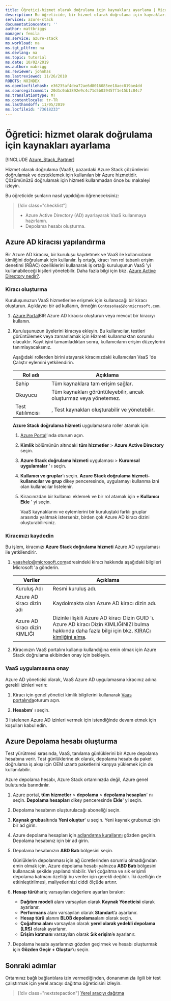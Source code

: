 ```yaml
---
title: Öğretici-hizmet olarak doğrulama için kaynakları ayarlama | Microsoft Docs
description: Bu öğreticide, bir hizmet olarak doğrulama için kaynakları ayarlamayı öğrenin.
services: azure-stack
documentationcenter: ''
author: mattbriggs
manager: femila
ms.service: azure-stack
ms.workload: na
ms.tgt_pltfrm: na
ms.devlang: na
ms.topic: tutorial
ms.date: 10/02/2019
ms.author: mabrigg
ms.reviewer: johnhas
ms.lastreviewed: 11/26/2018
ROBOTS: NOINDEX
ms.openlocfilehash: e36235af4dea72ae6d8016085ee18aec819ae4dd
ms.sourcegitcommit: 20d1c0ab3892e9c4c71d5b039457f1e15b1c84c7
ms.translationtype: MT
ms.contentlocale: tr-TR
ms.lasthandoff: 11/05/2019
ms.locfileid: "73618233"
---
```

# <a name="tutorial-set-up-resources-for-validation-as-a-service"></a>Öğretici: hizmet olarak doğrulama için kaynakları ayarlama

[!INCLUDE [Azure_Stack_Partner](./includes/azure-stack-partner-appliesto.md)]

Hizmet olarak doğrulama (VaaS), pazardaki Azure Stack çözümlerini doğrulamak ve desteklemek için kullanılan bir Azure hizmetidir. Çözümünüzü doğrulamak için hizmeti kullanmadan önce bu makaleyi izleyin.

Bu öğreticide şunların nasıl yapıldığını öğreneceksiniz:

> [!div class="checklist"]
> * Azure Active Directory (AD) ayarlayarak VaaS kullanmaya hazırlanın.
> * Depolama hesabı oluşturma.

## <a name="configure-an-azure-ad-tenant"></a>Azure AD kiracısı yapılandırma

Bir Azure AD kiracısı, bir kuruluşu kaydetmek ve VaaS ile kullanıcıların kimliğini doğrulamak için kullanılır. İş ortağı, kiracı 'nın rol tabanlı erişim denetimi (RBAC) özelliklerini kullanarak iş ortağı kuruluşunun VaaS 'yi kullanabileceği kişileri yönetebilir. Daha fazla bilgi için bkz. [Azure Active Directory nedir?](https://docs.microsoft.com/azure/active-directory/fundamentals/active-directory-whatis).

### <a name="create-a-tenant"></a>Kiracı oluşturma

Kuruluşunuzun VaaS hizmetlerine erişmek için kullanacağı bir kiracı oluşturun. Açıklayıcı bir ad kullanın, örneğin `ContosoVaaS@onmicrosoft.com`.

1. [Azure Portal](https://portal.azure.com)BIR Azure AD kiracısı oluşturun veya mevcut bir kiracıyı kullanın. <!-- For instructions on creating new Azure AD tenants, see [Get started with Azure AD](https://docs.microsoft.com/azure/active-directory/get-started-azure-ad). -->

2. Kuruluşunuzun üyelerini kiracıya ekleyin. Bu kullanıcılar, testleri görüntülemek veya zamanlamak için Hizmeti kullanmaktan sorumlu olacaktır. Kayıt işini tamamladıktan sonra, kullanıcıların erişim düzeylerini tanımlayacaksınız.

    Aşağıdaki rollerden birini atayarak kiracınızdaki kullanıcıları VaaS 'de Çalıştır eylemini yetkilendirin.

    | Rol adı | Açıklama |
    |---------------------|------------------------------------------|
    | Sahip | Tüm kaynaklara tam erişim sağlar. |
    | Okuyucu | Tüm kaynakları görüntüleyebilir, ancak oluşturmaz veya yönetemez. |
    | Test Katılımcısı | , Test kaynakları oluşturabilir ve yönetebilir. |

    **Azure Stack doğrulama hizmeti** uygulamasına roller atamak için:

   1. [Azure Portal](https://portal.azure.com)’ında oturum açın.
   2. **Kimlik** bölümünün altındaki **tüm hizmetler** > **Azure Active Directory** seçin.
   3. **Azure Stack doğrulama hizmeti** uygulaması > **Kurumsal uygulamalar** ' ı seçin.
   4. **Kullanıcı ve gruplar**'ı seçin. **Azure Stack doğrulama hizmeti-kullanıcılar ve grup** dikey penceresinde, uygulamayı kullanma izni olan kullanıcılar listelenir.
   5. Kiracınızdan bir kullanıcı eklemek ve bir rol atamak için **+ Kullanıcı Ekle** ' yi seçin.

      VaaS kaynaklarını ve eylemlerini bir kuruluştaki farklı gruplar arasında yalıtmak isterseniz, birden çok Azure AD kiracı dizini oluşturabilirsiniz.

### <a name="register-your-tenant"></a>Kiracınızı kaydedin

Bu işlem, kiracınızı **Azure Stack doğrulama hizmeti** Azure AD uygulaması ile yetkilendirir.

1. [vaashelp@microsoft.com](mailto:vaashelp@microsoft.com)adresindeki kiracı hakkında aşağıdaki bilgileri Microsoft 'a gönderin.

    | Veriler | Açıklama |
    |--------------------------------|---------------------------------------------------------------------------------------------|
    | Kuruluş Adı | Resmi kuruluş adı. |
    | Azure AD kiracı dizin adı | Kaydolmakta olan Azure AD kiracı dizin adı. |
    | Azure AD kiracı dizin KIMLIĞI | Dizinle ilişkili Azure AD kiracı Dizin GUID 'ı. Azure AD kiracı Dizin KIMLIĞINIZI bulma hakkında daha fazla bilgi için bkz. [KIRACı kimliğini alma](https://docs.microsoft.com/azure/azure-resource-manager/resource-group-create-service-principal-portal#get-values-for-signing-in). |

2. Kiracınızın VaaS portalını kullanıp kullandığına emin olmak için Azure Stack doğrulama ekibinden onay için bekleyin.

### <a name="consent-to-the-vaas-application"></a>VaaS uygulamasına onay

Azure AD yöneticisi olarak, VaaS Azure AD uygulamasına kiracınız adına gerekli izinleri verin:

1. Kiracı için genel yönetici kimlik bilgilerini kullanarak [Vaas portalında](https://azurestackvalidation.com/)oturum açın. 

2. **Hesabım**' ı seçin.

3 listelenen Azure AD izinleri vermek için istendiğinde devam etmek için koşulları kabul edin.

## <a name="create-an-azure-storage-account"></a>Azure Depolama hesabı oluşturma

Test yürütmesi sırasında, VaaS, tanılama günlüklerini bir Azure depolama hesabına verir. Test günlüklerine ek olarak, depolama hesabı da paket doğrulama iş akışı için OEM uzantı paketlerini karşıya yüklemek için de kullanılabilir.

Azure depolama hesabı, Azure Stack ortamınızda değil, Azure genel bulutunda barındırılır.

1. Azure portal, **tüm hizmetler** > **depolama** > **depolama hesapları**' nı seçin. **Depolama hesapları** dikey penceresinde **Ekle**' yi seçin.

2. Depolama hesabının oluşturulacağı aboneliği seçin.

3. **Kaynak grubu**altında **Yeni oluştur**' u seçin. Yeni kaynak grubunuz için bir ad girin.

4. Azure depolama hesapları için [adlandırma kurallarını](/azure/cloud-adoption-framework/ready/azure-best-practices/naming-and-tagging#storage) gözden geçirin. Depolama hesabınız için bir ad girin.

5. Depolama hesabınızın **ABD Batı** bölgesini seçin.

    Günlüklerin depolanması için ağ ücretlerinden sorumlu olmadığından emin olmak için, Azure depolama hesabı yalnızca **ABD Batı** bölgesini kullanacak şekilde yapılandırılabilir. Veri çoğaltma ve sık erişimli depolama katmanı özelliği bu veriler için gerekli değildir. İki özelliğin de etkinleştirilmesi, maliyetlerinizi ciddi ölçüde artırır.

6. **Hesap türü**hariç varsayılan değerlere ayarları bırakın:

    - **Dağıtım modeli** alanı varsayılan olarak **Kaynak Yöneticisi** olarak ayarlanır.
    - **Performans** alanı varsayılan olarak **Standart**’a ayarlanır.
    - **Hesap türü** alanını **BLOB depolama**alanı olarak seçin.
    - **Çoğaltma alanı** varsayılan olarak **yerel olarak yedekli depolama (LRS)** olarak ayarlanır.
    - **Erişim katmanı** varsayılan olarak **Sık erişim**’e ayarlanır.

7. Depolama hesabı ayarlarınızı gözden geçirmek ve hesabı oluşturmak için **Gözden Geçir + Oluştur**’u seçin.

## <a name="next-steps"></a>Sonraki adımlar

Ortamınız bağlı bağlantılara izin vermediğinden, donanımınızla ilgili bir test çalıştırmak için yerel aracıyı dağıtma öğreticisini izleyin.

> [!div class="nextstepaction"]
> [Yerel aracıyı dağıtma](azure-stack-vaas-local-agent.md)
